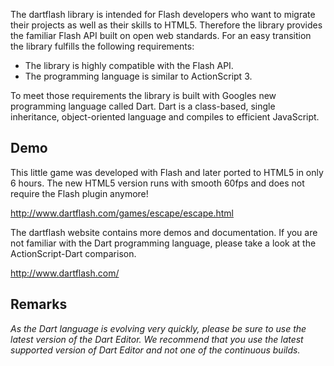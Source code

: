 The dartflash library is intended for Flash developers who want to migrate their projects as well as their skills to HTML5. Therefore the library provides the familiar Flash API built on open web standards. For an easy transition the library fulfills the following requirements:

* The library is highly compatible with the Flash API.
* The programming language is similar to ActionScript 3.

To meet those requirements the library is built with Googles new programming language called Dart. Dart is a class-based, single inheritance, object-oriented language and compiles to efficient JavaScript.

## Demo

This little game was developed with Flash and later ported to HTML5 in only 6 hours. The new HTML5 version runs with smooth 60fps and does not require the Flash plugin anymore!

<http://www.dartflash.com/games/escape/escape.html>

The dartflash website contains more demos and documentation. If you are not familiar with the Dart programming language, please take a look at the ActionScript-Dart comparison.

<http://www.dartflash.com/>

## Remarks

_As the Dart language is evolving very quickly, please be sure to use the latest version of the Dart Editor. We recommend that you use the latest supported version of Dart Editor and not one of the continuous builds._
